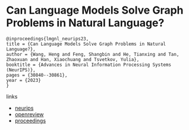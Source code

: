 # Can Language Models Solve Graph Problems in Natural Language?

```
@inproceedings{lmgnl_neurips23,
title = {Can Language Models Solve Graph Problems in Natural Language?},
author = {Wang, Heng and Feng, Shangbin and He, Tianxing and Tan, Zhaoxuan and Han, Xiaochuang and Tsvetkov, Yulia},
booktitle = {Advances in Neural Information Processing Systems (NeurIPS)},
pages = {30840--30861},
year = {2023}
}
```

links
- [neurips](https://nips.cc/Conferences/2023/Schedule?showEvent=71520)
- [openreview](https://openreview.net/forum?id=UDqHhbqYJV)
- [proceedings](https://papers.nips.cc//paper_files/paper/2023/hash/622afc4edf2824a1b6aaf5afe153fa93-Abstract-Conference.html)
